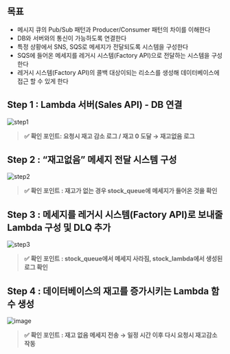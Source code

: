 ## 목표
- 메시지 큐의 Pub/Sub 패턴과 Producer/Consumer 패턴의 차이를 이해한다
- DB와 서버와의 통신이 가능하도록 연결한다
- 특정 상황에서 SNS, SQS로 메세지가 전달되도록 시스템을 구성한다
- SQS에 들어온 메세지를 레거시 시스템(Factory API)으로 전달하는 시스템을 구성한다
- 레거시 시스템(Factory API)의 콜백 대상이되는 리소스를 생성해 데이터베이스에 접근 할 수 있게 한다

## Step 1 : Lambda 서버(Sales API) - DB 연결

![step1](https://contents-img-jeonghun.s3.ap-northeast-2.amazonaws.com/project3/project3-project-step1.png)

> **✅ 확인 포인트: 요청시 재고 감소 로그 / 재고 0 도달 → 재고없음 로그**

## Step 2 : “재고없음” 메세지 전달 시스템 구성
![step2](https://contents-img-jeonghun.s3.ap-northeast-2.amazonaws.com/project3/project3-project-step2.png)

> **✅ 확인 포인트 : 재고가 없는 경우 stock_queue에 메세지가 들어온 것을 확인**

## Step 3 : 메세지를 레거시 시스템(Factory API)로 보내줄 Lambda 구성 및 DLQ 추가
![step3](https://contents-img-jeonghun.s3.ap-northeast-2.amazonaws.com/project3/project3-project-step3.png)

> **✅ 확인 포인트 : stock_queue에서 메세지 사라짐, stock_lambda에서 생성된 로그 확인**

## Step 4 : 데이터베이스의 재고를 증가시키는 Lambda 함수 생성

![image](https://github.com/JEONGDratini/Devops-project-3/assets/62793534/fdaaf2ca-873e-4877-95f0-493a02c352fb)

> **✅ 확인 포인트 : 재고 없음 메세지 전송 → 일정 시간 이후 다시 요청시 재고감소 작동**
